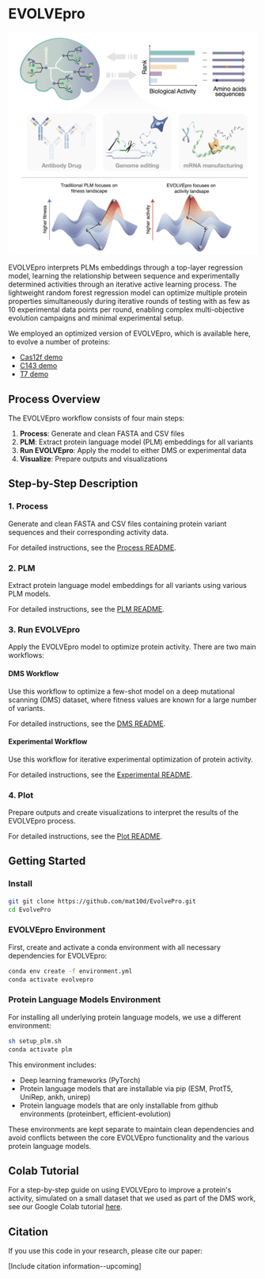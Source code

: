 # EVOLVEpro

![EVOLVEpro Process Overview](images/evolvepro_diagram.png)

EVOLVEpro interprets PLMs embeddings through a top-layer regression model, learning the relationship between sequence and experimentally determined activities through an iterative active learning process. The lightweight random forest regression model can optimize multiple protein properties simultaneously during iterative rounds of testing with as few as 10 experimental data points per round, enabling complex multi-objective evolution campaigns and minimal experimental setup.

We employed an optimized version of EVOLVEpro, which is available here, to evolve a number of proteins:
- [Cas12f demo](images/cas12f_output.mp4)
- [C143 demo](images/c143_output.mp4)
- [T7 demo](images/T7_output.mp4)

## Process Overview

The EVOLVEpro workflow consists of four main steps:

1. **Process**: Generate and clean FASTA and CSV files
2. **PLM**: Extract protein language model (PLM) embeddings for all variants
3. **Run EVOLVEpro**: Apply the model to either DMS or experimental data
4. **Visualize**: Prepare outputs and visualizations

## Step-by-Step Description

### 1. Process

Generate and clean FASTA and CSV files containing protein variant sequences and their corresponding activity data.

For detailed instructions, see the [Process README](scripts/process/README.md).

### 2. PLM

Extract protein language model embeddings for all variants using various PLM models.

For detailed instructions, see the [PLM README](scripts/plm/README.md).

### 3. Run EVOLVEpro

Apply the EVOLVEpro model to optimize protein activity. There are two main workflows:

#### DMS Workflow
Use this workflow to optimize a few-shot model on a deep mutational scanning (DMS) dataset, where fitness values are known for a large number of variants.

For detailed instructions, see the [DMS README](scripts/dms/README.md).

#### Experimental Workflow
Use this workflow for iterative experimental optimization of protein activity.

For detailed instructions, see the [Experimental README](scripts/exp/README.md).

### 4. Plot

Prepare outputs and create visualizations to interpret the results of the EVOLVEpro process.

For detailed instructions, see the [Plot README](scripts/plot/README.md).

## Getting Started

### Install

```bash
git git clone https://github.com/mat10d/EvolvePro.git
cd EvolvePro
```

### EVOLVEpro Environment

First, create and activate a conda environment with all necessary dependencies for EVOLVEpro:

```bash
conda env create -f environment.yml
conda activate evolvepro
```

### Protein Language Models Environment

For installing all underlying protein language models, we use a different environment:

```bash
sh setup_plm.sh
conda activate plm
```

This environment includes:

- Deep learning frameworks (PyTorch)
- Protein language models that are installable via pip (ESM, ProtT5, UniRep, ankh, unirep)
- Protein language models that are only installable from github environments (proteinbert, efficient-evolution)

These environments are kept separate to maintain clean dependencies and avoid conflicts between the core EVOLVEpro functionality and the various protein language models.

## Colab Tutorial

For a step-by-step guide on using EVOLVEpro to improve a protein's activity, simulated on a small dataset that we used as part of the DMS work, see our Google Colab tutorial [here](https://colab.research.google.com/drive/1YCWvR73ItSsJn3P89yk_GY1g5GEJUlgy?usp=sharing).

## Citation

If you use this code in your research, please cite our paper:

[Include citation information--upcoming]